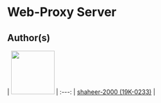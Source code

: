 # Web-Proxy Server

## Author(s)
| <img src="https://avatars.githubusercontent.com/u/20398468?v=4" width="100" height="100" /> |
  :---: 
| [shaheer-2000 (19K-0233)](https://github.com/shaheer-2000) | 
